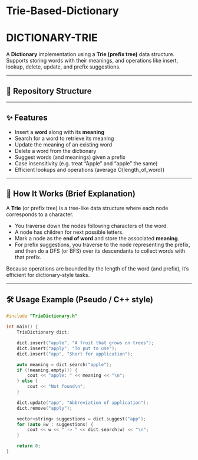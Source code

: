 # Trie-Based-Dictionary
# DICTIONARY-TRIE

A **Dictionary** implementation using a **Trie (prefix tree)** data structure.  
Supports storing words with their meanings, and operations like insert, lookup, delete, update, and prefix suggestions.

---

## 📂 Repository Structure


---

## ✨ Features

- Insert a **word** along with its **meaning**  
- Search for a word to retrieve its meaning  
- Update the meaning of an existing word  
- Delete a word from the dictionary  
- Suggest words (and meanings) given a prefix  
- Case insensitivity (e.g. treat “Apple” and “apple” the same)  
- Efficient lookups and operations (average O(length_of_word))

---

## 🧠 How It Works (Brief Explanation)

A **Trie** (or prefix tree) is a tree-like data structure where each node corresponds to a character.  
- You traverse down the nodes following characters of the word.  
- A node has children for next possible letters.  
- Mark a node as the **end of word** and store the associated **meaning**.  
- For prefix suggestions, you traverse to the node representing the prefix, and then do a DFS (or BFS) over its descendants to collect words with that prefix.

Because operations are bounded by the length of the word (and prefix), it’s efficient for dictionary-style tasks.

---

## 🛠️ Usage Example (Pseudo / C++ style)

```cpp
#include "TrieDictionary.h"

int main() {
    TrieDictionary dict;

    dict.insert("apple", "A fruit that grows on trees");
    dict.insert("apply", "To put to use");
    dict.insert("app", "Short for application");

    auto meaning = dict.search("apple");
    if (!meaning.empty()) {
        cout << "apple: " << meaning << "\n";
    } else {
        cout << "Not found\n";
    }

    dict.update("app", "Abbreviation of application");
    dict.remove("apply");

    vector<string> suggestions = dict.suggest("app");
    for (auto &w : suggestions) {
        cout << w << " -> " << dict.search(w) << "\n";
    }

    return 0;
}

